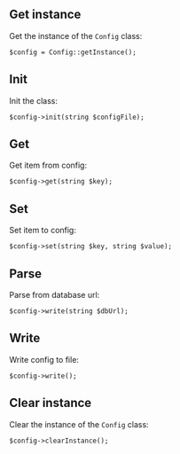 Get instance
------------

Get the instance of the `Config` class:

```
$config = Config::getInstance();
```


Init
----

Init the class:

```
$config->init(string $configFile);
```


Get
---

Get item from config:

```
$config->get(string $key);
```


Set
---

Set item to config:

```
$config->set(string $key, string $value);
```


Parse
-----

Parse from database url:

```
$config->write(string $dbUrl);
```


Write
-----

Write config to file:

```
$config->write();
```


Clear instance
--------------

Clear the instance of the `Config` class:

```
$config->clearInstance();
```
